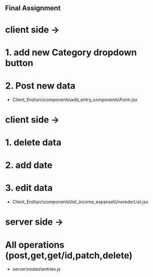 ## Final Assignment 

# client side ->
# 1. add new Category dropdown button
# 2. Post new data
- Client_End\src\components\add_entry_components\Form.jsx
# client side ->
# 1. delete data
# 2. add date 
# 3. edit data
- Client_End\src\components\list_income_expanse\UnorederList.jsx
# server side -> 
# All operations (post,get,get/id,patch,delete)
- server\routes\entries.js
